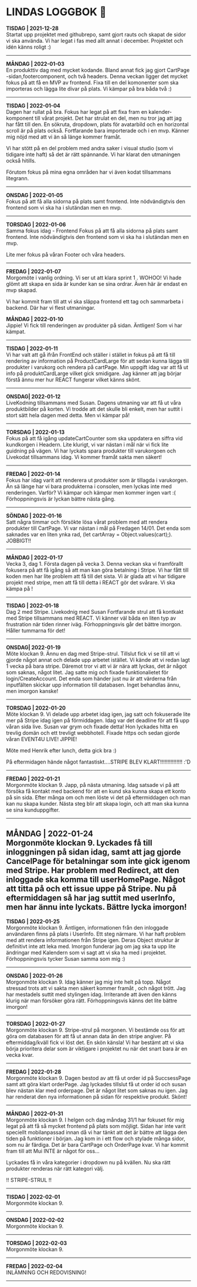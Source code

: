 # LINDAS LOGGBOK  📒

**TISDAG | 2021-12-28**<br>
Startat upp projektet med githubrepo, samt gjort rauts och skapat de sidor vi ska använda. Vi har legat i fas med allt annat i december. Projektet och idén känns roligt :)

---

**MÅNDAG | 2022-01-03**<br>
En produkttiv dag med mycket kodande. Bland annat fick jag gjort CartPage -sidan,footercomponent, och två headers. Denna veckan ligger det mycket fokus på att få en MVP av frontend. Fixa till en del komonenter som ska importeras och lägga lite divar på plats. Vi kämpar på bra båda två :) 

---

**TISDAG | 2022-01-04**<br>
Dagen har rullat på bra. Fokus har legat på att fixa fram en kalender-komponent till vårat projekt. Det har strulat en del, men nu tror jag att jag har fått till den. 
En sökruta, dropdown, plats för avatarbild och en horizontal scroll är på plats också. Fortfarande bara importerade och i en mvp. Känner mig nöjd med att vi än så länge kommer framåt. 

Vi har stött på en del problem med andra saker i visual studio (som vi tidigare inte haft) så det är rätt spännande. Vi har klarat den utmaningen också hitills.

Förutom fokus på mina egna områden har vi även kodat tillsammans litegrann.

---

**ONSDAG | 2022-01-05**<br>
Fokus på att få alla sidorna på plats samt frontend. Inte nödvändigtvis den frontend som vi ska ha i slutändan men en mvp. 

---

**TORSDAG | 2022-01-06**<br>
Samma fokus idag - Frontend
Fokus på att få alla sidorna på plats samt frontend. Inte nödvändigtvis den frontend som vi ska ha i slutändan men en mvp. 

Lite mer fokus på våran Footer och våra headers.

---

**FREDAG | 2022-01-07**<br>
Morgomöte i vanlig ordning. Vi ser ut att klara sprint 1 . WOHOO!
Vi hade glömt att skapa en sida är kunder kan se sina ordrar. Även här är endast en mvp skapad.

Vi har kommit fram till att vi ska släppa frontend ett tag och sammarbeta i backend. Där har vi flest utmaningar. 

**MÅNDAG | 2022-01-10**<br>
Jippie! Vi fick till renderingen av produkter på sidan. Äntligen! 
Som vi har kämpat. 

---

**TISDAG | 2022-01-11**<br>
Vi har valt att gå ifrån FrontEnd och ställer i stället in fokus på att få till rendering av information på ProductCardLarge för att sedan kunna lägga till produkter i varukorg och rendera på cartPage. Min uppgift idag var att få ut info på produktCardLarge vilket gick smidigare. Jag känner att jag börjar förstå ännu mer hur REACT fungerar vilket känns skönt. 


---

**ONSDAG| 2022-01-12**<br>
LiveKodning tillsammans med Susan. Dagens utmaning var att få ut våra produktbilder på korten. Vi trodde att det skulle bli enkelt, men har suttit i stort sätt hela dagen med detta. 
Men vi kämpar på! 

---

**TORSDAG | 2022-01-13**<br>
Fokus på att få igång updateCartCounter som ska uppdatera en siffra vid kundkorgen i Headern. Lite klurigt, vi var nästan i mål när vi fick lite guidning på vägen. Vi har lyckats spara produkter till varukorgoen och Livekodat tillsammans idag. Vi kommer framåt sakta men säkert!

---

**FREDAG | 2022-01-14**<br>
Fokus har idag varit att renderera ut produkter som är tillagda i varukorgen. Än sä länge har vi bara produkterna i consolen, men lyckas inte med renderingen. Varför? Vi kämpar och kämpar men kommer ingen vart :( Förhoppningsvis är lyckan bättre nästa gång.

---

**SÖNDAG | 2022-01-16**<br>
Satt några timmar och försökte lösa vårat problem med att rendera produkter till CartPage. Vi var nästan i mål på Fredagen 14/01. Det enda som saknades var en liten ynka rad, (let cartArray = Object.values(cart);). JOBBIGT!!

---

**MÅNDAG | 2022-01-17**<br>
Vecka 3, dag 1.
Första dagen på vecka 3. Denna veckan ska vi framförallt fokusera på att få igång så att man kan göra betalning i Stripe. Vi har fått till koden men har lite problem att få till det sista. Vi är glada att vi har tidigare projekt med stripe, men att få till detta i REACT gör det svårare. 
Vi ska kämpa på !

---

**TISDAG | 2022-01-18**<br>
Dag 2 med Stripe. Livekodnig med Susan 
Fortfarande strul att få kontkakt med Stripe tillsammans med REACT. Vi känner väl båda en liten typ av frustration när tiden rinner iväg. Förhoppningsvis går det bättre imorgon. Håller tummarna för det!

---

**ONSDAG| 2022-01-19**<br>
Möte klockan 9.
Ännu en dag med Stripe-strul. Tillslut fick vi se till att vi gjorde något annat och delade upp arbetet istället. Vi kände att vi redan lagt 1 vecka på bara stripe. Däremot tror vi att vi är nära att lyckas, det är något som saknas, något litet. 
Jag satte mig och fixade funktionalietet för login/CreateAccount. Det enda som händer just nu är att värderna från inputfälten skickar upp information till databasen. Inget behandlas ännu, men imorgon kanske! 

---

**TORSDAG | 2022-01-20**<br>
Möte klockan 9.
Vi delade upp arbetet idag igen, jag satt och fokuserade lite mer på Stripe idag igen på förmiddagen. 
Idag var det deadline för att få upp våran sida live. Susan var grym och fixade detta! Hon lyckades hitta en trevlig domän och ett trevligt webbhotell. Fixade https och sedan gjorde våran EVENT4U LIVE! JIPPIE! 

Möte med Henrik efter lunch, detta gick bra :) 

På eftermidagen hände något fantastiskt....STRIPE BLEV KLART!!!!!!!!!!!!!!! :'D

---

**FREDAG | 2022-01-21**<br>
Morgonmöte klockan 9.
Japp, på nästa utmaning. Idag satsade vi på att försöka få kontakt med backend för att en kund ska kunna skapa ett konto på sin sida. Efter många om och men löste vi det på eftermiddagen och man kan nu skapa kunder. 
Nästa steg blir att skapa login, och att man ska kunna se sina kunduppgifter. 

---

**MÅNDAG | 2022-01-24**<br>
Morgonmöte klockan 9.
Lyckades få till inloggningen på sidan idag, samt att jag gjorde CancelPage för betalningar som inte gick igenom med Stripe. 
Har problem med Redirect, att den inloggade ska komma till userHomePage. Något att titta på och ett issue uppe på Stripe. 
Nu på eftermiddagen så har jag suttit med userInfo, men har ännu inte lyckats. Bättre lycka imorgon!
---

**TISDAG | 2022-01-25**<br>
Morgonmöte klockan 9.
Äntligen, informationen från den inloggade användaren finns på plats i UserInfo. Ett steg närmare. 
Vi har haft problem med att rendera informationen från Stripe igen. Deras Object struktur är definitivt inte att leka med. 
Imorgon funderar jag om jag ska ta upp lite ändringar med Kalendern som vi sagt att vi ska ha med i projektet. Förhoppningsvis tycker Susan samma som mig :)

---

**ONSDAG | 2022-01-26**<br>
Morgonmöte klockan 9.
Idag känner jag mig inte helt på topp. Något stressad trots att vi sakta men säkert kommer framåt , och något trött.
Jag har mestadels suttit med stylingen idag. Irriterande att även den känns klurig när man försöker göra rätt. 
Förhoppningsvis känns det lite bättre imorgon!

---

**TORSDAG | 2022-01-27**<br>
Morgonmöte klockan 9.
Stripe-strul på morgonen. Vi bestämde oss för att göra om databasen för att få ut annan data än den stripe angiver. På eftermiddag/kväll fick vi löst det. En skön känsla! 
Vi har bestämt att vi ska börja prioritera delar som är viktigare i projektet nu när det snart bara är en vecka kvar.

---

**FREDAG | 2022-01-28**<br>
Morgonmöte klockan 9.
Dagen bestod av att få ut order id på SuccsessPage samt att göra klart orderPage. Jag lyckades tillslut få ut order id och susan blev nästan klar med orderpage. Det är något litet som saknas nu igen.
Jag har renderat den nya informationen på sidan för respektive produkt. Skönt! 

---

**MÅNDAG | 2022-01-31**<br>
Morgonmöte klockan 9.
I helgen och dag måndag 31/1 har fokuset för mig legat på att få så mycket frontend på plats som möjligt. Sidan har inte varit speciellt mobilanpassad innan då vi har tänkt att det är bättre att lägga den tiden på funktioner i början. Jag kom in i ett flow och stylade många sidor, som nu är färdiga. Det är bara CartPage och OrderPage kvar. Vi har kommit fram till att Mui INTE är något för oss...

Lyckades få in våra kategorier i dropdown nu på kvällen. Nu ska rätt produkter renderas när rätt kategori välj. 

!! STRIPE-STRUL !! 

---

**TISDAG | 2022-02-01**<br>
Morgonmöte klockan 9.

---

**ONSDAG | 2022-02-02**<br>
Morgonmöte klockan 9.

---

**TORSDAG | 2022-02-03**<br>
Morgonmöte klockan 9.

---

**FREDAG | 2022-02-04**<br>
INLÄMNING OCH REDOVISNING!

---